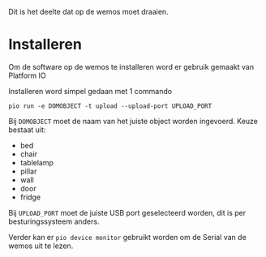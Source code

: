 Dit is het deelte dat op de wemos moet draaien.


# Installeren

Om de software op de wemos te installeren word er gebruik gemaakt van Platform IO

Installeren word simpel gedaan met 1 commando

`pio run -e DOMOBJECT -t upload --upload-port UPLOAD_PORT`

Bij `DOMOBJECT` moet de naam van het juiste object worden ingevoerd. Keuze bestaat uit:
* bed
* chair
* tablelamp
* pillar
* wall
* door
* fridge

Bij `UPLOAD_PORT` moet de juiste USB port geselecteerd worden, dit is per besturingssysteem anders.

Verder kan er `pio device monitor` gebruikt worden om de Serial van de wemos uit te lezen.
